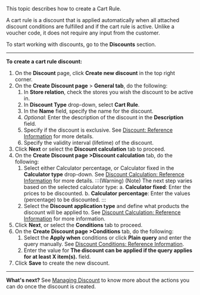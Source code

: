 This topic describes how to create a Cart Rule.

A cart rule is a discount that is applied automatically when all attached discount conditions are fulfilled and if the cart rule is active. Unlike a voucher code, it does not require any input from the customer.

To start working with discounts, go to the **Discounts** section.
***
**To create a cart rule discount:**
1. On the **Discount** page, click **Create new discount** in the top right corner.
2. On the **Create Discount page** > **General tab**, do the following:
    1. In **Store relation**, check the stores you wish the discount to be active in.
    2. In **Discount Type** drop-down, select **Cart Rule**.
    3. In the **Name** field, specify the name for the discount.
    4. _Optional_: Enter the description of the discount in the **Description** field.
    5. Specify if the discount is exclusive. See [Discount: Reference Information](https://documentation.spryker.com/v4/docs/discount-reference-information) for more details.
    6. Specify the validity interval (lifetime) of the discount.
3. Click **Next** or select the **Discount calculation** tab to proceed.
4. On the **Create Discount page >Discount calculation** tab, do the following:
    1.  Select either Calculator percentage, or Calculator fixed in the **Calculator type** drop-down. See [Discount Calculation: Reference Information](https://documentation.spryker.com/v4/docs/discount-calculation-reference-information) for more details.
    :::(Warning) (Note)
    The next step varies based on the selected calculator type:
    a. **Calculator fixed**: Enter the prices to be discounted.
    b.  **Calculator percentage**: Enter the values (percentage) to be discounted.
    :::
    2. Select the **Discount application type** and define what products the discount will be applied to. See [Discount Calculation: Reference Information](https://documentation.spryker.com/v4/docs/discount-calculation-reference-information) for more information.
 5. Click **Next**, or select the **Conditions** tab to proceed.
 6. On the **Create Discount page >Conditions** tab, do the following:
    1. Select the **Apply when** conditions or click **Plain query** and enter the  query manually. See [Discount Conditions: Reference Information](https://documentation.spryker.com/v4/docs/discount-conditions-reference-information).
    2. Enter the value for **The discount can be applied if the query applies for at least X item(s).** field.
7. Click **Save** to create the new discount. 
***
**What's next?**
See [Managing Discount](https://documentation.spryker.com/v4/docs/managing-discounts) to know more about the actions you can do once the discount is created.